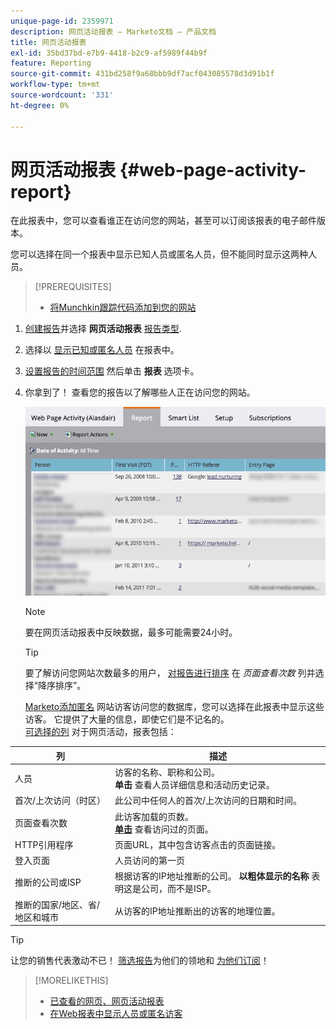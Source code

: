 ```yaml
---
unique-page-id: 2359971
description: 网页活动报表 — Marketo文档 — 产品文档
title: 网页活动报表
exl-id: 35bd37bd-e7b9-4418-b2c9-af5989f44b9f
feature: Reporting
source-git-commit: 431bd258f9a68bbb9df7acf043085578d3d91b1f
workflow-type: tm+mt
source-wordcount: '331'
ht-degree: 0%

---
```


# 网页活动报表 {#web-page-activity-report}

在此报表中，您可以查看谁正在访问您的网站，甚至可以订阅该报表的电子邮件版本。

您可以选择在同一个报表中显示已知人员或匿名人员，但不能同时显示这两种人员。

>[!PREREQUISITES]
>
>* [将Munchkin跟踪代码添加到您的网站](/help/marketo/product-docs/administration/additional-integrations/add-munchkin-tracking-code-to-your-website.md)

1. [创建报告](/help/marketo/product-docs/reporting/basic-reporting/creating-reports/create-a-report-in-a-program.md)并选择 **网页活动报表** [报告类型](report-type-overview.md).

1. 选择以 [显示已知或匿名人员](/help/marketo/product-docs/reporting/basic-reporting/report-activity/display-people-or-anonymous-visitors-in-web-reports.md) 在报表中。

1. [设置报告的时间范围](/help/marketo/product-docs/reporting/basic-reporting/editing-reports/change-a-report-time-frame.md) 然后单击 **报表** 选项卡。

1. 你拿到了！ 查看您的报告以了解哪些人正在访问您的网站。

   ![](assets/image2017-3-29-9-3a21-3a36.png)

   >[!NOTE]
   >
   >要在网页活动报表中反映数据，最多可能需要24小时。

   >[!TIP]
   >
   >要了解访问您网站次数最多的用户， [对报告进行排序](/help/marketo/product-docs/reporting/basic-reporting/editing-reports/sort-report-on-columns.md) 在 _页面查看次数_ 列并选择“降序排序”。

   [Marketo添加匿名](/help/marketo/product-docs/reporting/basic-reporting/report-activity/tracking-anonymous-activity-and-people.md) 网站访客访问您的数据库，您可以选择在此报表中显示这些访客。 它提供了大量的信息，即使它们是不记名的。\
   [可选择的列](/help/marketo/product-docs/reporting/basic-reporting/editing-reports/select-report-columns.md) 对于网页活动，报表包括：

<table> 
 <thead> 
  <tr> 
   <th>列</th> 
   <th>描述</th> 
  </tr> 
 </thead> 
 <tbody> 
  <tr> 
   <td>人员</td> 
   <td>访客的名称、职称和公司。<br><strong>单击</strong> 查看人员详细信息和活动历史记录。</td> 
  </tr> 
  <tr> 
   <td>首次/上次访问（时区）</td> 
   <td>此公司中任何人的首次/上次访问的日期和时间。</td> 
  </tr> 
  <tr> 
   <td>页面查看次数</td> 
   <td>此访客加载的页数。<br><strong><a href="web-page-activity-report/web-pages-viewed-web-page-activity-report.md">单击</a></strong> 查看访问过的页面。</td> 
  </tr> 
  <tr> 
   <td>HTTP引用程序</td> 
   <td>页面URL，其中包含访客点击的页面链接。</td> 
  </tr> 
  <tr> 
   <td>登入页面</td> 
   <td>人员访问的第一页 </td> 
  </tr> 
  <tr> 
   <td>推断的公司或ISP</td> 
   <td>根据访客的IP地址推断的公司。 <strong>以粗体显示的名称</strong> 表明这是公司，而不是ISP。 </td> 
  </tr> 
  <tr> 
   <td>推断的国家/地区、省/地区和城市</td> 
   <td>从访客的IP地址推断出的访客的地理位置。</td> 
  </tr> 
 </tbody> 
</table>

>[!TIP]
>
>让您的销售代表激动不已！ [筛选报告](/help/marketo/product-docs/reporting/basic-reporting/editing-reports/filter-people-in-a-report-with-a-smart-list.md)为他们的领地和 [为他们订阅](/help/marketo/product-docs/reporting/basic-reporting/report-subscriptions/subscribe-to-a-basic-report.md)！

>[!MORELIKETHIS]
>
>* [已查看的网页、网页活动报表](/help/marketo/product-docs/reporting/basic-reporting/report-types/web-page-activity-report/web-pages-viewed-web-page-activity-report.md)
>* [在Web报表中显示人员或匿名访客](/help/marketo/product-docs/reporting/basic-reporting/report-activity/display-people-or-anonymous-visitors-in-web-reports.md)
